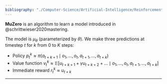 ```yaml
---
bibliography: "./Computer-Science/Artificial-Intelligence/Reinforcement-Learning/papers.bib"
---
```


**MuZero** is an algorithm to learn a model introduced in @schrittwieser2020mastering.

The model is $\mu_\theta$ (parameterized by $\theta$). We make three predictions at timestep $t$ for $k$ from $0$ to $K$ steps:

* Policy $p_t^k \approx \pi (a_{t+k+1} \mid o_1 , \dots, o_t, a_{t+1}, \dots, a_{t+k})$
* Value function $v_t^k \approx \mathbb{E}\left[ u_{t+k+1} + \gamma u_{t+k+2} + \dots \mid o_1, \dots, o_t, a_{t+1}, \dots, a_{t+k} \right]$
* Immediate reward $r_t^k \approx u_{t+k}$

---